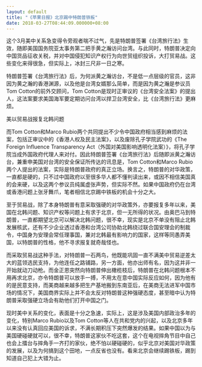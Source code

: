 ```yaml
---
layout: default
title: "《苹果日报》北京踢中特朗普铁板"
date: 2018-03-27T08:44:09.000000+08:00
---
```


这个3月美中关系急变得令旁观者喘不过气，先是特朗普签署《台湾旅行法》生效，随即美国国务院亚太事务第二把手黄之瀚访问台湾。与此同时，特朗普决定向中国货品征收关税，并对中国侵犯知识产权行为向世贸组织投诉，大打贸易战。这些变化来得很急，但实际上，冰封三尺非一日之寒。

特朗普签署《台湾旅行法》后，为何派黄之瀚访台，不是低一点层级的官员，这非因为黄之瀚的香港渊源，以及他是台湾女婿那么简单，而是因为黄之瀚是参议员Tom Cotton的前外交顾问，Tom Cotton是现时正审议的《台湾安全法案》的提出人，这法案要求美国海军要定期访问台湾以捍卫台湾安全，比《台湾旅行法》更麻烦。

美以贸易战报复北韩问题

而Tom Cotton和Marco Rubio两个共同提出不少令中国政府相当感到麻烦的法案，包括正审议中的《香港人权及民主法案》，以及废除孔子学院武功的《The Foreign Influence Transparency Act（外国对美国影响透明化法案）》，将孔子学院当成外国政府代理人来对付。因此特朗普签署《台湾旅行法》后随即派黄之瀚访台，兼重申美国对台湾的安全保证所传达的讯息是，Tom Cotton和Marco Rubio两个人提出的法案，实际是特朗普政府的真正立场。换言之，特朗普的对华政策，一直都是硬的，只不过中国政府以至很多华人都不懂判读出来，或因不相信美国真的会来硬，以及这两个参议员纯属虚张声势，但实际不然。如果中国政府仍在台湾或香港问题上张牙舞爪，笔者相信北京踢中铁板的机会十分之大。

至于贸易战，除了本身特朗普有意采取强硬的对华政策外，亦要报复多年以来，美国在北韩问题、知识产权等问题上有求于北京，但一无所得的状况。由奥巴马到特朗普，一直都期望北京可以解决北韩问题，很不幸，现实是北京不单没有阻止北韩发展核武，还有不少企业透过香港和台湾公司协助北韩绕过联合国安理会的制裁令，中国身为安理会常任理事国，兼对北韩最有影响力的国家，这样等同愚弄美国，以特朗普的性格，他不寻求报复就奇哉怪也。

而采取贸易战这种手法，对特朗普一石两鸟，他既能巩固一直不满美中贸易逆差太大的蓝领选民支持，为他连任之路铺路，另一方面，他亦出师有名，因为这并非一开始就动刀动枪。而金正恩突然向特朗普伸出橄榄枝后，特朗普在北韩问题根本不用再求北京，亦令特朗普可以放手一搏，不用太在意中国实际反应如何，因为他有的是民意支持，而美商越来越多把生产基地搬到东南亚后，在美商无法进军中国市场的情况下，美国商界实际上并不会太反对特朗普这种强硬态度，甚至暗中认为特朗普采取强硬立场会有助他们打开中国之门。

现时美中关系的变化，表面是十分之急速，实际上，这是涉及美国内部政治多年的变化，特别Marco Rubio以及Tom Cotton等人在共和党内的兴起，以及北京多年以来没有认真回应美国的诉求，不满长期积压下突然爆发的结果。如果中国以为与美国硬碰硬就可以，很不幸，特朗普这家伙不吃这套，这个在电视摔角节目中自己也会上擂台与摔角手一齐打的家伙，绝不怕以硬碰硬的，似乎北京对美国对华政策的发展，以及为何搞到这个田地，一点反省也没有。看来北京会继续踢铁板，踢到知道自己犯上大错为止。

